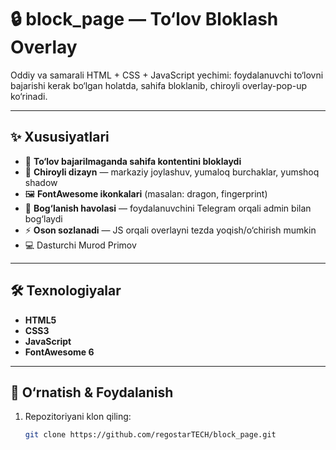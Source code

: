 # 🔒 block_page — To‘lov Bloklash Overlay

Oddiy va samarali HTML + CSS + JavaScript yechimi: foydalanuvchi to‘lovni bajarishi kerak bo‘lgan holatda, sahifa bloklanib, chiroyli overlay-pop-up ko‘rinadi.

---

## ✨ Xususiyatlari

- 🛑 **To‘lov bajarilmaganda sahifa kontentini bloklaydi**
- 🎨 **Chiroyli dizayn** — markaziy joylashuv, yumaloq burchaklar, yumshoq shadow
- 🖼 **FontAwesome ikonkalari** (masalan: dragon, fingerprint)
- 🔗 **Bog‘lanish havolasi** — foydalanuvchini Telegram orqali admin bilan bog‘laydi
- ⚡ **Oson sozlanadi** — JS orqali overlayni tezda yoqish/o‘chirish mumkin
- 💻 Dasturchi Murod Primov

---

## 🛠 Texnologiyalar

- **HTML5**  
- **CSS3**  
- **JavaScript**  
- **FontAwesome 6**

---

## 🚀 O‘rnatish & Foydalanish

1. Repozitoriyani klon qiling:
   ```bash
   git clone https://github.com/regostarTECH/block_page.git
